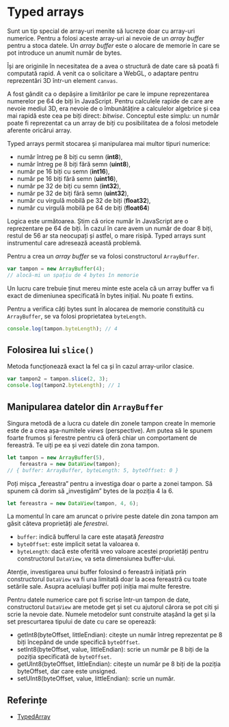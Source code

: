# Typed arrays

Sunt un tip special de array-uri menite să lucreze doar cu array-uri numerice. Pentru a folosi aceste array-uri ai nevoie de un *array buffer* pentru a stoca datele. Un *array buffer* este o alocare de memorie în care se pot introduce un anumit număr de bytes.

Își are originile în necesitatea de a avea o structură de date care să poată fi computată rapid. A venit ca o solicitare a WebGL, o adaptare pentru reprezentări 3D într-un element `canvas`.

A fost gândit ca o depășire a limitărilor pe care le impune reprezentarea numerelor pe 64 de biți în JavaScript. Pentru calculele rapide de care are nevoie mediul 3D, era nevoie de o îmbunătățire a calculelor algebrice și cea mai rapidă este cea pe biți direct: *bitwise*. Conceptul este simplu: un număr poate fi reprezentat ca un array de biți cu posibilitatea de a folosi metodele aferente oricărui array.

Typed arrays permit stocarea și manipularea mai multor tipuri numerice:

- număr întreg pe 8 biți cu semn (**int8**),
- număr întreg pe 8 biți fără semn (**uint8**),
- număr pe 16 biți cu semn (**int16**),
- număr pe 16 biți fără semn (**uint16**),
- număr pe 32 de biți cu semn (**int32**),
- număr pe 32 de biți fără semn (**uint32**),
- număr cu virgulă mobilă pe 32 de biți (**float32**),
- număr cu virgulă mobilă pe 64 de biți (**float64**)

Logica este următoarea. Știm că orice număr în JavaScript are o reprezentare pe 64 de biți. În cazul în care avem un număr de doar 8 biți, restul de 56 ar sta neocupați și astfel, o mare risipă.
Typed arrays sunt instrumentul care adresează această problemă.

Pentru a crea un *array buffer* se va folosi constructorul `ArrayBuffer`.

```javascript
var tampon = new ArrayBuffer(4);
// alocă-mi un spațiu de 4 bytes în memorie
```

Un lucru care trebuie ținut mereu minte este acela că un array buffer va fi exact de dimeniunea specificată în bytes inițial. Nu poate fi extins.

Pentru a verifica câți bytes sunt în alocarea de memorie constituită cu `ArrayBuffer`, se va folosi proprietatea `byteLength`.

```javascript
console.log(tampon.byteLength); // 4
```

## Folosirea lui `slice()`

Metoda funcționează exact la fel ca și în cazul array-urilor clasice.

```javascript
var tampon2 = tampon.slice(2, 3);
console.log(tampon2.byteLength); // 1
```

## Manipularea datelor din `ArrayBuffer`

Singura metodă de a lucra cu datele din zonele tampon create în memorie este de a crea așa-numitele *views* (perspective). Am putea să le spunem foarte frumos și ferestre pentru că oferă chiar un comportament de fereastră. Te uiți pe ea și vezi datele din zona tampon.

```javascript
let tampon = new ArrayBuffer(5),
    fereastra = new DataView(tampon);
// { buffer: ArrayBuffer, byteLength: 5, byteOffset: 0 }
```

Poți mișca „fereastra” pentru a investiga doar o parte a zonei tampon. Să spunem că dorim să „investigăm” bytes de la poziția 4 la 6.

```javascript
let fereastra = new DataView(tampon, 4, 6);
```

La momentul în care am aruncat o privire peste datele din zona tampon am găsit câteva proprietăți ale *ferestrei*.

- `buffer`: indică bufferul la care este atașată *fereastra*
- `byteOffset`: este implicit setat la valoarea `0`.
- `byteLength`: dacă este oferită vreo valoare acestei proprietăți pentru constructorul `DataView`, va seta dimensiunea buffer-ului.

Atenție, investigarea unui buffer folosind o fereastră inițiată prin constructorul `DataView` va fi una limitată doar la acea fereastră cu toate setările sale. Asupra aceluiași buffer poți iniția mai multe ferestre.

Pentru datele numerice care pot fi scrise într-un tampon de date, constructorul `DataView` are metode get și set cu ajutorul cărora se pot citi și scrie la nevoie date. Numele metodelor sunt construite atașând la get și la set prescurtarea tipului de date cu care se operează:

- getInt8(byteOffset, littleEndian): citește un număr întreg reprezentat pe 8 biți începând de unde specifică `byteOffset`.
- setInt8(byteOffset, value, littleEndian): scrie un număr pe 8 biți de la poziția specificată de `byteOffset`.
- getUInt8(byteOffset, littleEndian): citește un număr pe 8 biți de la poziția byteOffset, dar care este unsigned.
- setUInt8(byteOffset, value, littleEndian): scrie un număr.

## Referințe

- [TypedArray](https://developer.mozilla.org/en-US/docs/Web/JavaScript/Reference/Global_Objects/TypedArray)
